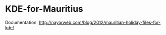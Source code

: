 KDE-for-Mauritius
=================
Documentation: http://nayarweb.com/blog/2012/mauritian-holiday-files-for-kde/
